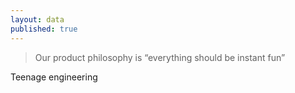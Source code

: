 ```yaml
---
layout: data
published: true
---
```


> Our product philosophy is “everything should be instant fun”

Teenage engineering